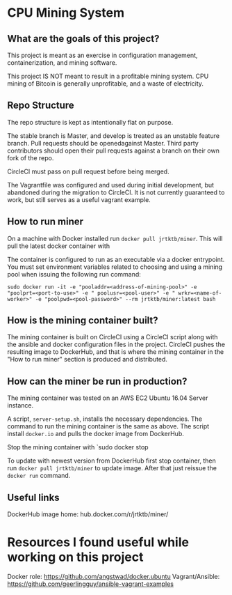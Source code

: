 CPU Mining System
=================

What are the goals of this project?
-----------------------------------

This project is meant as an exercise in configuration management, containerization, and mining software.

This project IS NOT meant to result in a profitable mining system. CPU mining of Bitcoin is generally unprofitable, and a waste of electricity.

Repo Structure
--------------

The repo structure is kept as intentionally flat on purpose.

The stable branch is Master, and develop is treated as an unstable feature branch. Pull requests should be openedagainst Master. Third party contributors should open their pull requests against a branch on their own fork of the repo.

CircleCI must pass on pull request before being merged.

The Vagrantfile was configured and used during initial development, but abandoned during the migration to CircleCI. It is not currently guaranteed to work, but still serves as a useful vagrant example.

How to run miner
----------------

On a machine with Docker installed run `docker pull jrtktb/miner`. This will pull the latest docker container with 

The container is configured to run as an executable via a docker entrypoint. You must set environment variables related to choosing and using a mining pool when issuing the following run command:

`sudo docker run -it -e "pooladdr=<address-of-mining-pool>" -e "poolprt=<port-to-use>" -e " poolusr=<pool-user>" -e " wrkr=<name-of-worker>" -e "poolpwd=<pool-password>" --rm jrtktb/miner:latest bash`

How is the mining container built?
----------------------------------

The mining container is built on CircleCI using a CircleCI script along with the ansible and docker configuration files in the project. CircleCI pushes the resulting image to DockerHub, and that is where the mining container in the "How to run miner" section is produced and distributed.

How can the miner be run in production?
---------------------------------------

The mining container was tested on an AWS EC2 Ubuntu 16.04 Server instance. 

A script, `server-setup.sh`, installs the necessary dependencies. The command to run the mining container is the same as above. The script install `docker.io` and pulls the docker image from DockerHub. 

Stop the mining container with `sudo docker stop <container-id>

To update with newest version from DockerHub first stop container, then run `docker pull jrtktb/miner` to update image. After that just reissue the `docker run` command.

Useful links
------------

DockerHub image home: hub.docker.com/r/jrtktb/miner/

# Resources I found useful while working on this project
Docker role: https://github.com/angstwad/docker.ubuntu
Vagrant/Ansible: https://github.com/geerlingguy/ansible-vagrant-examples

